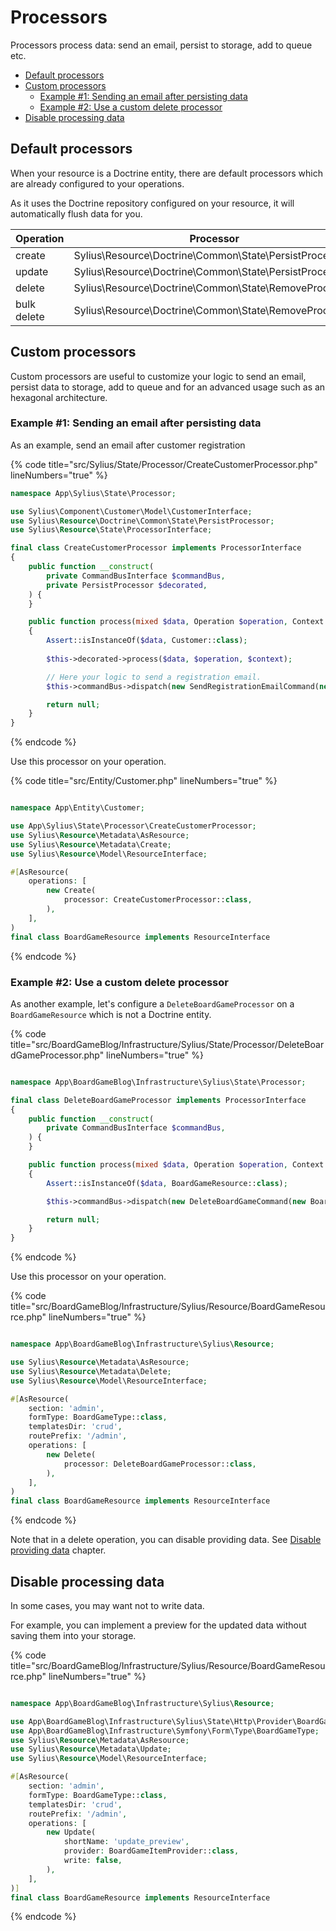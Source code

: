 # Processors

Processors process data: send an email, persist to storage, add to queue etc.

<!-- TOC -->
* [Default processors](#default-processors)
* [Custom processors](#custom-processors)
  * [Example #1: Sending an email after persisting data](#example-1-sending-an-email-after-persisting-data)
  * [Example #2: Use a custom delete processor](#example-2-use-a-custom-delete-processor)
* [Disable processing data](#disable-processing-data)
<!-- TOC -->

## Default processors

When your resource is a Doctrine entity, there are default processors which are already configured to your operations.

As it uses the Doctrine repository configured on your resource, it will automatically flush data for you.

| Operation   | Processor                                              |
|-------------|--------------------------------------------------------|
| create      | Sylius\Resource\Doctrine\Common\State\PersistProcessor |
| update      | Sylius\Resource\Doctrine\Common\State\PersistProcessor |
| delete      | Sylius\Resource\Doctrine\Common\State\RemoveProcessor  |
| bulk delete | Sylius\Resource\Doctrine\Common\State\RemoveProcessor  |

## Custom processors

Custom processors are useful to customize your logic to send an email, persist data to storage, add to queue and for an advanced usage such as an hexagonal architecture.

### Example #1: Sending an email after persisting data

As an example, send an email after customer registration

{% code title="src/Sylius/State/Processor/CreateCustomerProcessor.php" lineNumbers="true" %}
```php
namespace App\Sylius\State\Processor;

use Sylius\Component\Customer\Model\CustomerInterface;
use Sylius\Resource\Doctrine\Common\State\PersistProcessor;
use Sylius\Resource\State\ProcessorInterface;

final class CreateCustomerProcessor implements ProcessorInterface
{
    public function __construct(
        private CommandBusInterface $commandBus,
        private PersistProcessor $decorated,
    ) {
    }

    public function process(mixed $data, Operation $operation, Context $context): mixed
    {
        Assert::isInstanceOf($data, Customer::class);
        
        $this->decorated->process($data, $operation, $context);

        // Here your logic to send a registration email.
        $this->commandBus->dispatch(new SendRegistrationEmailCommand(new CustomerId($data->id)));

        return null;
    }
}
```
{% endcode %}

Use this processor on your operation.

{% code title="src/Entity/Customer.php" lineNumbers="true" %}
```php

namespace App\Entity\Customer;

use App\Sylius\State\Processor\CreateCustomerProcessor;
use Sylius\Resource\Metadata\AsResource;
use Sylius\Resource\Metadata\Create;
use Sylius\Resource\Model\ResourceInterface;

#[AsResource(
    operations: [
        new Create(
            processor: CreateCustomerProcessor::class,
        ),
    ],
)
final class BoardGameResource implements ResourceInterface
```
{% endcode %}

### Example #2: Use a custom delete processor

As another example, let's configure a `DeleteBoardGameProcessor` on a `BoardGameResource` which is not a Doctrine entity.

{% code title="src/BoardGameBlog/Infrastructure/Sylius/State/Processor/DeleteBoardGameProcessor.php" lineNumbers="true" %}
```php

namespace App\BoardGameBlog\Infrastructure\Sylius\State\Processor;

final class DeleteBoardGameProcessor implements ProcessorInterface
{
    public function __construct(
        private CommandBusInterface $commandBus,
    ) {
    }

    public function process(mixed $data, Operation $operation, Context $context): mixed
    {
        Assert::isInstanceOf($data, BoardGameResource::class);

        $this->commandBus->dispatch(new DeleteBoardGameCommand(new BoardGameId($data->id)));

        return null;
    }
}
```
{% endcode %}

Use this processor on your operation.

{% code title="src/BoardGameBlog/Infrastructure/Sylius/Resource/BoardGameResource.php" lineNumbers="true" %}
```php

namespace App\BoardGameBlog\Infrastructure\Sylius\Resource;

use Sylius\Resource\Metadata\AsResource;
use Sylius\Resource\Metadata\Delete;
use Sylius\Resource\Model\ResourceInterface;

#[AsResource(
    section: 'admin',
    formType: BoardGameType::class,
    templatesDir: 'crud',
    routePrefix: '/admin',
    operations: [
        new Delete(
            processor: DeleteBoardGameProcessor::class,
        ),
    ],
)
final class BoardGameResource implements ResourceInterface
```
{% endcode %}

Note that in a delete operation, you can disable providing data.
See [Disable providing data](providers.md#disable-providing-data) chapter.

## Disable processing data

In some cases, you may want not to write data.

For example, you can implement a preview for the updated data without saving them into your storage.

{% code title="src/BoardGameBlog/Infrastructure/Sylius/Resource/BoardGameResource.php" lineNumbers="true" %}
```php

namespace App\BoardGameBlog\Infrastructure\Sylius\Resource;

use App\BoardGameBlog\Infrastructure\Sylius\State\Http\Provider\BoardGameItemProvider;
use App\BoardGameBlog\Infrastructure\Symfony\Form\Type\BoardGameType;
use Sylius\Resource\Metadata\AsResource;
use Sylius\Resource\Metadata\Update;
use Sylius\Resource\Model\ResourceInterface;

#[AsResource(
    section: 'admin',
    formType: BoardGameType::class,
    templatesDir: 'crud',
    routePrefix: '/admin',
    operations: [
        new Update(
            shortName: 'update_preview',
            provider: BoardGameItemProvider::class,
            write: false,   
        ),
    ],
)]
final class BoardGameResource implements ResourceInterface
```
{% endcode %}
